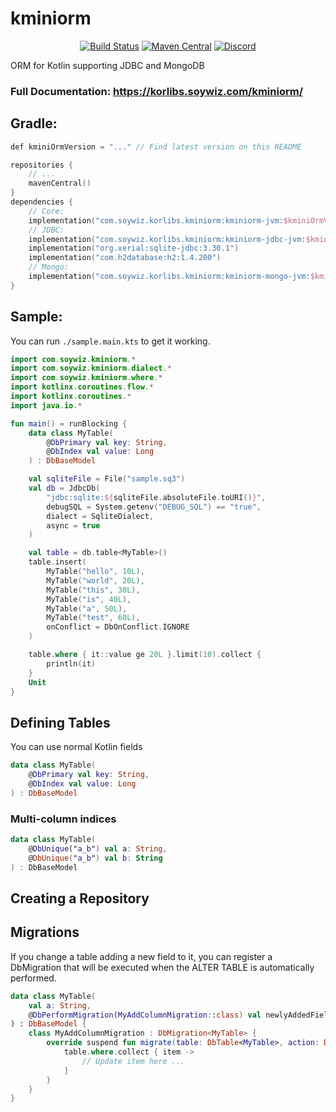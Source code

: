 # kminiorm

<!-- BADGES -->
<p align="center">
	<a href="https://github.com/korlibs/kminiorm/actions"><img alt="Build Status" src="https://github.com/korlibs/kminiorm/workflows/CI/badge.svg" /></a>
    <a href="https://search.maven.org/artifact/com.soywiz.korlibs.kminiorm/kminiorm"><img alt="Maven Central" src="https://img.shields.io/maven-central/v/com.soywiz.korlibs.kminiorm/kminiorm"></a>
	<a href="https://discord.korge.org/"><img alt="Discord" src="https://img.shields.io/discord/728582275884908604?logo=discord" /></a>
</p>
<!-- /BADGES -->

ORM for Kotlin supporting JDBC and MongoDB

### Full Documentation: <https://korlibs.soywiz.com/kminiorm/>

## Gradle:

```kotlin
def kminiOrmVersion = "..." // Find latest version on this README

repositories {
    // ...
    mavenCentral()
}
dependencies {
    // Core:
    implementation("com.soywiz.korlibs.kminiorm:kminiorm-jvm:$kminiOrmVersion")
    // JDBC:
    implementation("com.soywiz.korlibs.kminiorm:kminiorm-jdbc-jvm:$kminiOrmVersion")
    implementation("org.xerial:sqlite-jdbc:3.30.1")
    implementation("com.h2database:h2:1.4.200")
    // Mongo:
    implementation("com.soywiz.korlibs.kminiorm:kminiorm-mongo-jvm:$kminiOrmVersion")
}
```

## Sample:

You can run `./sample.main.kts` to get it working.

```kotlin
import com.soywiz.kminiorm.*
import com.soywiz.kminiorm.dialect.*
import com.soywiz.kminiorm.where.*
import kotlinx.coroutines.flow.*
import kotlinx.coroutines.*
import java.io.*

fun main() = runBlocking {
    data class MyTable(
        @DbPrimary val key: String,
        @DbIndex val value: Long
    ) : DbBaseModel

    val sqliteFile = File("sample.sq3")
    val db = JdbcDb(
        "jdbc:sqlite:${sqliteFile.absoluteFile.toURI()}",
        debugSQL = System.getenv("DEBUG_SQL") == "true",
        dialect = SqliteDialect,
        async = true
    )

    val table = db.table<MyTable>()
    table.insert(
        MyTable("hello", 10L),
        MyTable("world", 20L),
        MyTable("this", 30L),
        MyTable("is", 40L),
        MyTable("a", 50L),
        MyTable("test", 60L),
        onConflict = DbOnConflict.IGNORE
    )

    table.where { it::value ge 20L }.limit(10).collect {
        println(it)
    }
    Unit
}
```

## Defining Tables

You can use normal Kotlin fields

```kotlin
data class MyTable(
    @DbPrimary val key: String,
    @DbIndex val value: Long
) : DbBaseModel
```

### Multi-column indices

```kotlin
data class MyTable(
    @DbUnique("a_b") val a: String,
    @DbUnique("a_b") val b: String
) : DbBaseModel
```

## Creating a Repository

## Migrations

If you change a table adding a new field to it,
you can register a DbMigration that will be executed
when the ALTER TABLE is automatically performed.

```kotlin
data class MyTable(
    val a: String,
    @DbPerformMigration(MyAddColumnMigration::class) val newlyAddedField: String // 
) : DbBaseModel {
    class MyAddColumnMigration : DbMigration<MyTable> {
        override suspend fun migrate(table: DbTable<MyTable>, action: DbMigration.Action, column: ColumnDef<MyTable>?) {
            table.where.collect { item -> 
                // Update item here ...
            }
        }
    }
}
```
